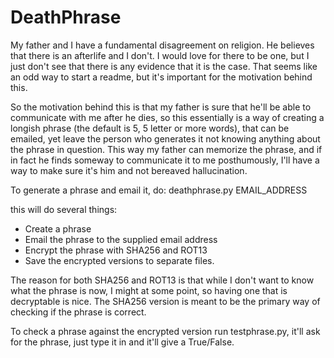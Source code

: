 # DeathPhrase

My father and I have a fundamental disagreement on religion. He believes that there is an afterlife and I don't. I would love for there to be one, but I just don't see that there is any evidence that it is the case. That seems like an odd way to start a readme, but it's important for the motivation behind this.

So the motivation behind this is that my father is sure that he'll be able to communicate with me after he dies, so this essentially is a way of creating a longish phrase (the default is 5, 5 letter or more words), that can be emailed, yet leave the person who generates it not knowing anything about the phrase in question. This way my father can memorize the phrase, and if in fact he finds someway to communicate it to me posthumously, I'll have a way to make sure it's him and not bereaved hallucination.

To generate a phrase and email it, do:
    deathphrase.py EMAIL_ADDRESS

this will do several things:
- Create a phrase
- Email the phrase to the supplied email address
- Encrypt the phrase with SHA256 and ROT13
- Save the encrypted versions to separate files.

The reason for both SHA256 and ROT13 is that while I don't want to know what the phrase is now, I might at some point, so having one that is decryptable is nice. The SHA256 version is meant to be the primary way of checking if the phrase is correct.

To check a phrase against the encrypted version run testphrase.py, it'll ask for the phrase, just type it in and it'll give a True/False.
